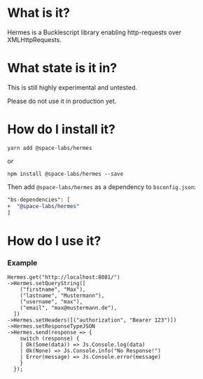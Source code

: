# What is it?

Hermes is a Bucklescript library enabling http-requests over XMLHttpRequests.

# What state is it in?

This is still highly experimental and untested.

Please do not use it in production yet.

# How do I install it?

```
yarn add @space-labs/hermes
```

or

```
npm install @space-labs/hermes --save
```

Then add `@space-labs/hermes` as a dependency to `bsconfig.json`:

```diff
"bs-dependencies": [
+  "@space-labs/hermes"
]
```

# How do I use it?

### Example

```reason
Hermes.get("http://localhost:8081/")
->Hermes.setQueryString([
    ("firstname", "Max"),
    ("lastname", "Mustermann"),
    ("username", "max"),
    ("email", "max@mustermann.de"),
  ])
->Hermes.setHeaders([("authorization", "Bearer 123")])
->Hermes.setResponseTypeJSON
->Hermes.send(response => {
    switch (response) {
    | Ok(Some(data)) => Js.Console.log(data)
    | Ok(None) => Js.Console.info("No Response!")
    | Error(message) => Js.Console.error(message)
    }
  });
```
